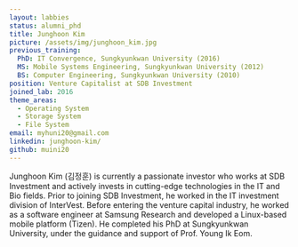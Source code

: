```yaml
---
layout: labbies
status: alumni_phd
title: Junghoon Kim
picture: /assets/img/junghoon_kim.jpg
previous_training:
  PhD: IT Convergence, Sungkyunkwan University (2016)
  MS: Mobile Systems Engineering, Sungkyunkwan University (2012)
  BS: Computer Engineering, Sungkyunkwan University (2010)   
position: Venture Capitalist at SDB Investment
joined_lab: 2016
theme_areas:
  - Operating System
  - Storage System
  - File System
email: myhuni20@gmail.com
linkedin: junghoon-kim/
github: muini20
---
```


Junghoon Kim (김정훈) is currently a passionate investor who works at SDB Investment and actively invests in cutting-edge technologies in the IT and Bio fields. Prior to joining SDB Investment, he worked in the IT investment division of InterVest.
Before entering the venture capital industry, he worked as a software engineer at Samsung Research and developed a Linux-based mobile platform (Tizen). He completed his PhD at Sungkyunkwan University, under the guidance and support of Prof. Young Ik Eom.

 
